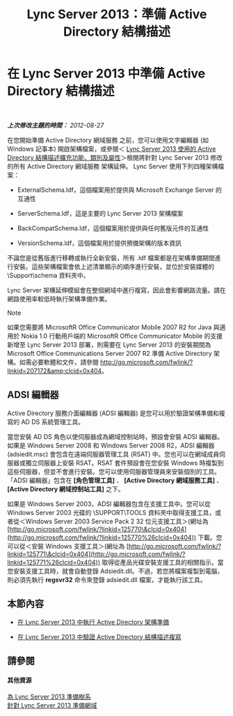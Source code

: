 ﻿---
title: Lync Server 2013：準備 Active Directory 結構描述
TOCTitle: 準備 Active Directory 結構描述
ms:assetid: 067726ae-fd3f-4133-a32f-26d2603ac674
ms:mtpsurl: https://technet.microsoft.com/zh-tw/library/Gg398119(v=OCS.15)
ms:contentKeyID: 49289971
ms.date: 08/10/2015
mtps_version: v=OCS.15
ms.translationtype: HT
---

# 在 Lync Server 2013 中準備 Active Directory 結構描述

 

_**上次修改主題的時間：** 2012-08-27_

在您開始準備 Active Directory 網域服務 之前，您可以使用文字編輯器 (如 Windows 記事本) 開啟架構檔案，或參閱＜ [Lync Server 2013 使用的 Active Directory 結構描述擴充功能、類別及屬性](lync-server-2013-active-directory-schema-extensions-classes-and-attributes-used-by-lync-server.md)＞檢閱將針對 Lync Server 2013 修改的所有 Active Directory 網域服務 架構延伸。 Lync Server 使用下列四種架構檔案：

  - ExternalSchema.ldf，這個檔案用於提供與 Microsoft Exchange Server 的互通性

  - ServerSchema.ldf，這是主要的 Lync Server 2013 架構檔案

  - BackCompatSchema.ldf，這個檔案用於提供與任何舊版元件的互通性

  - VersionSchema.ldf，這個檔案用於提供預備架構的版本資訊

不論您是從舊版進行移轉或執行全新安裝，所有 .ldf 檔案都是在架構準備期間進行安裝。這些架構檔案會依上述清單顯示的順序進行安裝，並位於安裝媒體的 \\Support\\schema 資料夾中。

Lync Server 架構延伸模組會在整個網域中進行複寫，因此會影響網路流量。請在網路使用率較低時執行架構準備作業。

> [!NOTE]  
> 如果您需要將 MicrosoftR Office Communicator Mobile 2007 R2 for Java 與適用於 Nokia 1.0 行動用戶端的 MicrosoftR Office Communicator Mobile 的支援新增至 Lync Server 2013 部署，則需要在 Lync Server 2013 的安裝期間為 Microsoft Office Communications Server 2007 R2 準備 Active Directory 架構。如需必要軟體和文件，請參閱 <a href="http://go.microsoft.com/fwlink/?linkid=207172%26clcid=0x404" class="uri">http://go.microsoft.com/fwlink/?linkid=207172&amp;clcid=0x404</a>。



## ADSI 編輯器

Active Directory 服務介面編輯器 (ADSI 編輯器) 是您可以用於驗證架構準備和複寫的 AD DS 系統管理工具。

當您安裝 AD DS 角色以使伺服器成為網域控制站時，預設會安裝 ADSI 編輯器。如果是 Windows Server 2008 和 Windows Server 2008 R2，ADSI 編輯器 (adsiedit.msc) 會包含在遠端伺服器管理工具 (RSAT) 中。您也可以在網域成員伺服器或獨立伺服器上安裝 RSAT。RSAT 套件預設會在您安裝 Windows 時複製到這些伺服器，但並不會進行安裝。您可以使用伺服器管理員來安裝個別的工具。「ADSI 編輯器」包含在 **\[角色管理工具\]** 、 **\[Active Directory 網域服務工具\]** 、 **\[Active Directory 網域控制站工具\]** 之下。

如果是 Windows Server 2003，ADSI 編輯器包含在支援工具中。您可以從 Windows Server 2003 光碟的 \\SUPPORT\\TOOLS 資料夾中取得支援工具，或者從＜Windows Server 2003 Service Pack 2 32 位元支援工具＞(網址為 [http://go.microsoft.com/fwlink/?linkid=125770\&clcid=0x404](http://go.microsoft.com/fwlink/?linkid=125770%26clcid=0x404)) 下載。您可以從＜安裝 Windows 支援工具＞(網址為 [http://go.microsoft.com/fwlink/?linkid=125771\&clcid=0x404](http://go.microsoft.com/fwlink/?linkid=125771%26clcid=0x404)) 取得從產品光碟安裝支援工具的相關指示。當您安裝支援工具時，就會自動登錄 Adsiedit.dll。不過，若您將檔案複製到電腦，則必須先執行 **regsvr32** 命令來登錄 adsiedit.dll 檔案，才能執行該工具。

## 本節內容

  - [在 Lync Server 2013 中執行 Active Directory 架構準備](lync-server-2013-running-schema-preparation.md)

  - [在 Lync Server 2013 中驗證 Active Directory 結構描述複寫](lync-server-2013-verifying-schema-replication.md)

## 請參閱

#### 其他資源

[為 Lync Server 2013 準備樹系](lync-server-2013-preparing-the-forest.md)  
[針對 Lync Server 2013 準備網域](lync-server-2013-preparing-domains.md)

